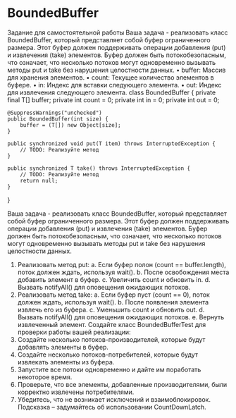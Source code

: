 # BoundedBuffer
Задание для самостоятельной работы
Ваша задача - реализовать класс BoundedBuffer<T>, который представляет собой буфер ограниченного размера. Этот буфер должен поддерживать операции добавления (put) и извлечения (take) элементов. Буфер должен быть потокобезопасным, что означает, что несколько потоков могут одновременно вызывать методы put и take без нарушения целостности данных.
•	buffer: Массив для хранения элементов.
•	count: Текущее количество элементов в буфере.
•	in: Индекс для вставки следующего элемента.
•	out: Индекс для извлечения следующего элемента.
class BoundedBuffer<T> {
    private final T[] buffer;
    private int count = 0;
    private int in = 0;
    private int out = 0;

    @SuppressWarnings("unchecked")
    public BoundedBuffer(int size) {
        buffer = (T[]) new Object[size];
    }

    public synchronized void put(T item) throws InterruptedException {
        // TODO: Реализуйте метод
    }

    public synchronized T take() throws InterruptedException {
        // TODO: Реализуйте метод
        return null;
    }
}

Ваша задача - реализовать класс BoundedBuffer<T>, который представляет собой буфер ограниченного размера. Этот буфер должен поддерживать операции добавления (put) и извлечения (take) элементов. Буфер должен быть потокобезопасным, что означает, что несколько потоков могут одновременно вызывать методы put и take без нарушения целостности данных.
1.	Реализовать метод put:
a.	Если буфер полон (count == buffer.length), поток должен ждать, используя wait().
b.	После освобождения места добавить элемент в буфер.
c.	Увеличить count и обновить in.
d.	Вызвать notifyAll() для оповещения ожидающих потоков.
2.	Реализовать метод take:
a.	Если буфер пуст (count == 0), поток должен ждать, используя wait().
b.	После появления элемента извлечь его из буфера.
c.	Уменьшить count и обновить out.
d.	Вызвать notifyAll() для оповещения ожидающих потоков.
e.	Вернуть извлеченный элемент.
Создайте класс BoundedBufferTest для проверки работы вашей реализации:
1.	Создайте несколько потоков-производителей, которые будут добавлять элементы в буфер.
2.	Создайте несколько потоков-потребителей, которые будут извлекать элементы из буфера.
3.	Запустите все потоки одновременно и дайте им поработать некоторое время.
4.	Проверьте, что все элементы, добавленные производителями, были корректно извлечены потребителями.
5.	Убедитесь, что не возникает исключений и взаимоблокировок.
Подсказка – задумайтесь об использовании CountDownLatch.

